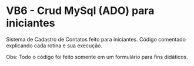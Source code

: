 # VB6 - Crud MySql (ADO) para iniciantes

Sistema de Cadastro de Contatos feito para iniciantes.
Código comentado explicando cada rotina e sua execução.

Obs: Todo o código foi feito somente em um formulário para fins didáticos.
